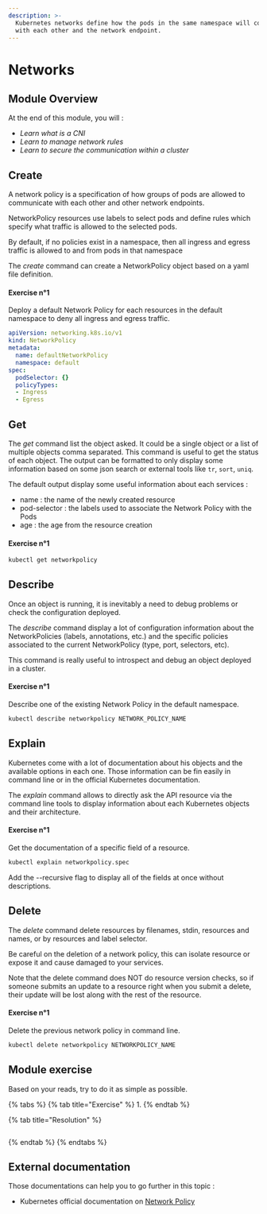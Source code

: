```yaml
---
description: >-
  Kubernetes networks define how the pods in the same namespace will communicate
  with each other and the network endpoint.
---
```


# Networks

## Module Overview

At the end of this module, you will :

* _Learn what is a CNI_
* _Learn to manage network rules_
* _Learn to secure the communication within a cluster_

## Create

A network policy is a specification of how groups of pods are allowed to communicate with each other and other network endpoints.

NetworkPolicy resources use labels to select pods and define rules which specify what traffic is allowed to the selected pods.

By default, if no policies exist in a namespace, then all ingress and egress traffic is allowed to and from pods in that namespace

The _create_ command can create a NetworkPolicy object based on a yaml file definition.

#### Exercise n°1

Deploy a default Network Policy for each resources in the default namespace to deny all ingress and egress traffic.

```yaml
apiVersion: networking.k8s.io/v1
kind: NetworkPolicy
metadata:
  name: defaultNetworkPolicy
  namespace: default
spec:
  podSelector: {}
  policyTypes:
  - Ingress
  - Egress
```

## Get

The _get_ command list the object asked. It could be a single object or a list of multiple objects comma separated. This command is useful to get the status of each object. The output can be formatted to only display some information based on some json search or external tools like `tr`, `sort`, `uniq`.

The default output display some useful information about each services :

* name : the name of the newly created resource
* pod-selector : the labels used to associate the Network Policy with the Pods
* age :  the age from the resource creation

#### Exercise n°1

```bash
kubectl get networkpolicy
```

## Describe

Once an object is running, it is inevitably a need to debug problems or check the configuration deployed.

The _describe_ command display a lot of configuration information about the NetworkPolicies \(labels, annotations, etc.\) and the specific policies associated to the current NetworkPolicy \(type, port, selectors, etc\).

This command is really useful to introspect and debug an object deployed in a cluster.

#### Exercise n°1

Describe one of the existing Network Policy in the default namespace.

```bash
kubectl describe networkpolicy NETWORK_POLICY_NAME
```

## Explain

Kubernetes come with a lot of documentation about his objects and the available options in each one. Those information can be fin easily in command line or in the official Kubernetes documentation.

The _explain_ command allows to directly ask the API resource via the command line tools to display information about each Kubernetes objects and their architecture.

#### Exercise n°1

Get the documentation of a specific field of a resource.

```bash
kubectl explain networkpolicy.spec
```

Add the --recursive flag to display all of the fields at once without descriptions.

## Delete

The _delete_ command delete resources by filenames, stdin, resources and names, or by resources and label selector.

Be careful on the deletion of a network policy, this can isolate resource or expose it and cause damaged to your services.

Note that the delete command does NOT do resource version checks, so if someone submits an update to a resource right when you submit a delete, their update will be lost along with the rest of the resource.

#### Exercise n°1

Delete the previous network policy in command line.

```bash
kubectl delete networkpolicy NETWORKPOLICY_NAME
```

## Module exercise

Based on your reads, try to do it as simple as possible.

{% tabs %}
{% tab title="Exercise" %}
1.
{% endtab %}

{% tab title="Resolution" %}
```bash

```
{% endtab %}
{% endtabs %}

## External documentation

Those documentations can help you to go further in this topic :

* Kubernetes official documentation on [Network Policy](https://kubernetes.io/docs/concepts/services-networking/network-policies/)

